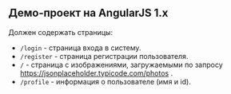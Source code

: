 ## Демо-проект на AngularJS 1.x

Должен содержать страницы:

- `/login` - страница входа в систему.
- `/register` - страница регистрации пользователя.
- `/` - страница с изображениями, загружаемыми по запросу https://jsonplaceholder.typicode.com/photos .
- `/profile` - информация о пользователе (имя и id).
